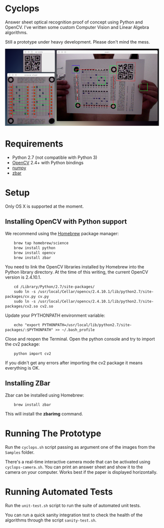 Cyclops
=======

Answer sheet optical recognition proof of concept using Python and OpenCV. I've written some custom Computer Vision and Linear Algebra algorithms.

Still a prototype under heavy development. Please don't mind the mess.

![Screenshot 01](Screenshots/01.png)

# Requirements

- Python 2.7 (not compatible with Python 3)
- [OpenCV](http://opencv.org) 2.4+ with Python bindings
- [numpy](http://opencv.org)
- [zbar](http://zbar.sourceforge.net)

# Setup

Only OS X is supported at the moment.

## Installing OpenCV with Python support

We recommend using the [Homebrew](http://brew.sh) package manager:

        brew tap homebrew/science
        brew install python
        brew install opencv
        brew install zbar

You need to link the OpenCV libraries installed by Homebrew into the Python library directory. At the time of this writing, the current OpenCV version is 2.4.10.1. 

        cd /Library/Python/2.7/site-packages/
        sudo ln -s /usr/local/Cellar/opencv/2.4.10.1/lib/python2.7/site-packages/cv.py cv.py
        sudo ln -s /usr/local/Cellar/opencv/2.4.10.1/lib/python2.7/site-packages/cv2.so cv2.so

Update your PYTHONPATH environment variable:

        echo "export PYTHONPATH=/usr/local/lib/python2.7/site-packages/:$PYTHONPATH" >> ~/.bash_profile

Close and reopen the Terminal. Open the python console and try to import the cv2 package:

        python import cv2

If you didn't get any errors after importing the cv2 package it means everything is OK.

## Installing ZBar

Zbar can be installed using Homebrew:

        brew install zbar

This will install the **zbarimg** command.

# Running The Prototype

Run the `cyclops.sh` script passing as argument one of the images from the `Samples` folder.

There's a real-time interactive camera mode that can be activated using `cyclops-camera.sh`. You can print an answer sheet and show it to the camera on your computer. Works best if the paper is displayed horizontally.

# Running Automated Tests

Run the `unit-test.sh` script to run the suite of automated unit tests.

You can run a quick sanity integration test to check the health of the algorithms through the script `sanity-test.sh`.
